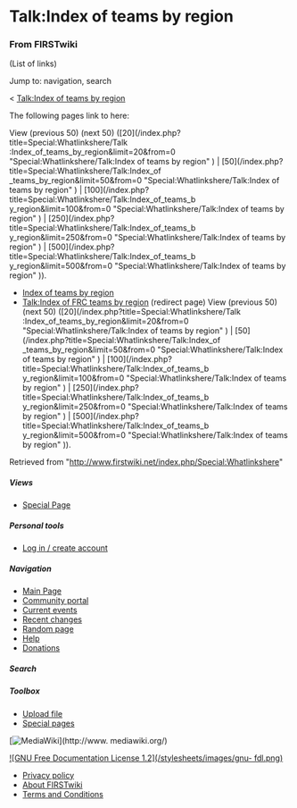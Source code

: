 # Talk:Index of teams by region

### From FIRSTwiki

(List of links)

Jump to: navigation, search

&lt; [Talk:Index of teams by
region](/index.php?title=Talk:Index_of_teams_by_region&redirect=no "Talk:Index
of teams by region" )  

The following pages link to here:

View (previous 50) (next 50) ([20](/index.php?title=Special:Whatlinkshere/Talk
:Index_of_teams_by_region&limit=20&from=0 "Special:Whatlinkshere/Talk:Index of
teams by region" ) | [50](/index.php?title=Special:Whatlinkshere/Talk:Index_of
_teams_by_region&limit=50&from=0 "Special:Whatlinkshere/Talk:Index of teams by
region" ) | [100](/index.php?title=Special:Whatlinkshere/Talk:Index_of_teams_b
y_region&limit=100&from=0 "Special:Whatlinkshere/Talk:Index of teams by
region" ) | [250](/index.php?title=Special:Whatlinkshere/Talk:Index_of_teams_b
y_region&limit=250&from=0 "Special:Whatlinkshere/Talk:Index of teams by
region" ) | [500](/index.php?title=Special:Whatlinkshere/Talk:Index_of_teams_b
y_region&limit=500&from=0 "Special:Whatlinkshere/Talk:Index of teams by
region" )).

  * [Index of teams by region](/index.php/Index_of_teams_by_region "Index of teams by region" )
  * [Talk:Index of FRC teams by region](/index.php?title=Talk:Index_of_FRC_teams_by_region&redirect=no "Talk:Index of FRC teams by region" ) (redirect page) 
View (previous 50) (next 50) ([20](/index.php?title=Special:Whatlinkshere/Talk
:Index_of_teams_by_region&limit=20&from=0 "Special:Whatlinkshere/Talk:Index of
teams by region" ) | [50](/index.php?title=Special:Whatlinkshere/Talk:Index_of
_teams_by_region&limit=50&from=0 "Special:Whatlinkshere/Talk:Index of teams by
region" ) | [100](/index.php?title=Special:Whatlinkshere/Talk:Index_of_teams_b
y_region&limit=100&from=0 "Special:Whatlinkshere/Talk:Index of teams by
region" ) | [250](/index.php?title=Special:Whatlinkshere/Talk:Index_of_teams_b
y_region&limit=250&from=0 "Special:Whatlinkshere/Talk:Index of teams by
region" ) | [500](/index.php?title=Special:Whatlinkshere/Talk:Index_of_teams_b
y_region&limit=500&from=0 "Special:Whatlinkshere/Talk:Index of teams by
region" )).

Retrieved from "<http://www.firstwiki.net/index.php/Special:Whatlinkshere>"

##### Views

  * [Special Page](/index.php/Special:Whatlinkshere/Talk:Index_of_teams_by_region)

##### Personal tools

  * [Log in / create account](/index.php?title=Special:Userlogin&returnto=Special:Whatlinkshere)

[](/index.php/Main_Page "Main Page" )

##### Navigation

  * [Main Page](/index.php/Main_Page)
  * [Community portal](/index.php/FIRSTwiki:Community_portal)
  * [Current events](/index.php/Current_events)
  * [Recent changes](/index.php/Special:Recentchanges)
  * [Random page](/index.php/Special:Random)
  * [Help](/index.php/Help:Contents)
  * [Donations](/index.php/FIRSTwiki:Site_support)

##### Search



##### Toolbox

  * [Upload file](/index.php/Special:Upload)
  * [Special pages](/index.php/Special:Specialpages)

[![MediaWiki](/skins/common/images/poweredby_mediawiki_88x31.png)](http://www.
mediawiki.org/)

[![GNU Free Documentation License 1.2](/stylesheets/images/gnu-
fdl.png)](http://www.gnu.org/copyleft/fdl.html)

  * [Privacy policy](/index.php/FIRSTwiki:Privacy_policy "FIRSTwiki:Privacy policy" )
  * [About FIRSTwiki](/index.php/FIRSTwiki:About "FIRSTwiki:About" )
  * [Terms and Conditions](/index.php/FIRSTwiki:Terms_and_conditions "FIRSTwiki:Terms and conditions" )

